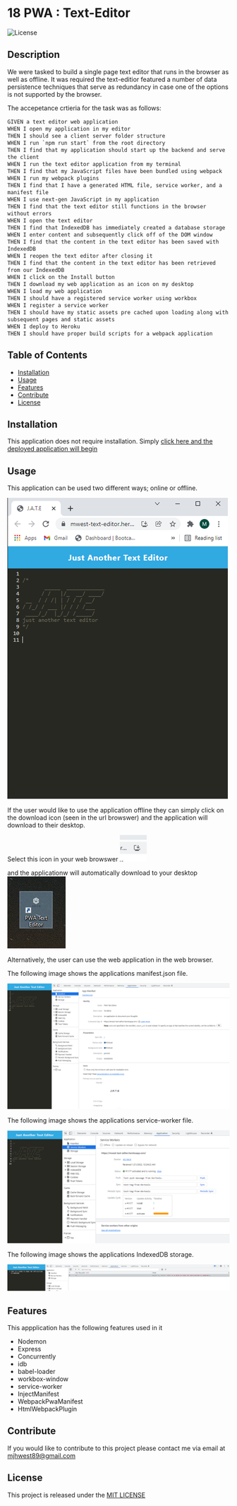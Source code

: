 # 18 PWA : Text-Editor

![License](https://img.shields.io/badge/license-MIT-blue)

## Description 

We were tasked to build a single page text editor that runs in the browser as well as offline. It was required the text-editior featured a number of data persistence techniques that serve as redundancy in case one of the options is not supported by the browser.

The accepetance crtieria for the task was as follows: 

```
GIVEN a text editor web application
WHEN I open my application in my editor
THEN I should see a client server folder structure
WHEN I run `npm run start` from the root directory
THEN I find that my application should start up the backend and serve the client
WHEN I run the text editor application from my terminal
THEN I find that my JavaScript files have been bundled using webpack
WHEN I run my webpack plugins
THEN I find that I have a generated HTML file, service worker, and a manifest file
WHEN I use next-gen JavaScript in my application
THEN I find that the text editor still functions in the browser without errors
WHEN I open the text editor
THEN I find that IndexedDB has immediately created a database storage
WHEN I enter content and subsequently click off of the DOM window
THEN I find that the content in the text editor has been saved with IndexedDB
WHEN I reopen the text editor after closing it
THEN I find that the content in the text editor has been retrieved from our IndexedDB
WHEN I click on the Install button
THEN I download my web application as an icon on my desktop
WHEN I load my web application
THEN I should have a registered service worker using workbox
WHEN I register a service worker
THEN I should have my static assets pre cached upon loading along with subsequent pages and static assets
WHEN I deploy to Heroku
THEN I should have proper build scripts for a webpack application
```

## Table of Contents 
- [Installation](#installation)
- [Usage](#usage)
- [Features](#features)
- [Contribute](#contribute)
- [License](#license)

## Installation
This application does not require installation. Simply [click here and the deployed application will begin](https://mwest-text-editor.herokuapp.com/) 

## Usage

This application can be used two different ways; online or offline. 

![browser](assets/browser.png)

If the user would like to use the application offline they can simply click on the download icon (seen in the url browswer) and the application will download to their desktop.

Select this icon in your web browswer ![download](assets/download.png) 

and the applicationw will automatically download to your desktop ![icon](assets/icon.png)


 Alternatively, the user can use the web application in the web browser. 

 The following image shows the applications manifest.json file. 

![manifest](assets/manifest.png)

The following image shows the applications service-worker file. 

![sw](assets/sw.png)

The following image shows the applications IndexedDB storage. 

![store](assets/store.png)

## Features 
This appplication has the following features used in it
- Nodemon
- Express
- Concurrently 
- idb
- babel-loader
- workbox-window
- service-worker 
- InjectManifest
- WebpackPwaManifest
- HtmlWebpackPlugin

## Contribute
If you would like to contribute to this project please contact me via email at mjhwest89@gmail.com

## License
This project is released under the [MIT LICENSE](https://github.com/mjhwest/PWA-Text-Editor/blob/main/LICENSE)